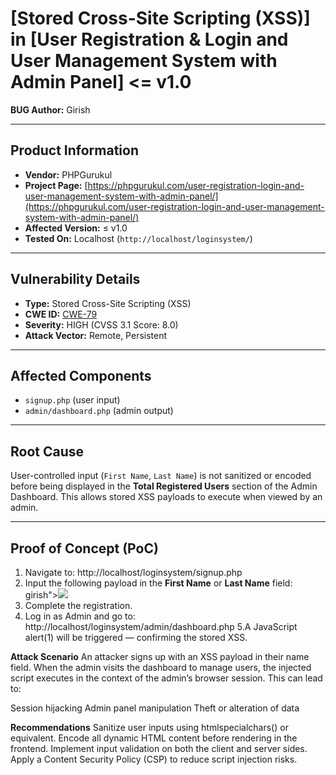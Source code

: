 # [Stored Cross-Site Scripting (XSS)] in [User Registration & Login and User Management System with Admin Panel] <= v1.0  
**BUG Author:** Girish

---

## Product Information
- **Vendor:** PHPGurukul  
- **Project Page:** [https://phpgurukul.com/user-registration-login-and-user-management-system-with-admin-panel/](https://phpgurukul.com/user-registration-login-and-user-management-system-with-admin-panel/)  
- **Affected Version:** ≤ v1.0  
- **Tested On:** Localhost (`http://localhost/loginsystem/`)

---

## Vulnerability Details
- **Type:** Stored Cross-Site Scripting (XSS)  
- **CWE ID:** [CWE-79](https://cwe.mitre.org/data/definitions/79.html)  
- **Severity:** HIGH (CVSS 3.1 Score: 8.0)  
- **Attack Vector:** Remote, Persistent  

---

## Affected Components
- `signup.php` (user input)  
- `admin/dashboard.php` (admin output)

---

## Root Cause
User-controlled input (`First Name`, `Last Name`) is not sanitized or encoded before being displayed in the **Total Registered Users** section of the Admin Dashboard. This allows stored XSS payloads to execute when viewed by an admin.

---

## Proof of Concept (PoC)

1. Navigate to: http://localhost/loginsystem/signup.php
2. Input the following payload in the **First Name** or **Last Name** field:  
  girish"><img src=x onerror=alert(1)>
3. Complete the registration.
4. Log in as Admin and go to:
http://localhost/loginsystem/admin/dashboard.php
5.A JavaScript alert(1) will be triggered — confirming the stored XSS.

**Attack Scenario**
An attacker signs up with an XSS payload in their name field. When the admin visits the dashboard to manage users, the injected script executes in the context of the admin’s browser session. This can lead to:

Session hijacking
Admin panel manipulation
Theft or alteration of data

**Recommendations**
Sanitize user inputs using htmlspecialchars() or equivalent.
Encode all dynamic HTML content before rendering in the frontend.
Implement input validation on both the client and server sides.
Apply a Content Security Policy (CSP) to reduce script injection risks.


